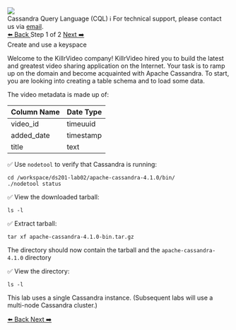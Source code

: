 <!-- TOP -->
<div class="top">
  <img class="scenario-academy-logo" src="https://datastax-academy.github.io/katapod-shared-assets/images/ds-academy-2023.svg" />
  <div class="scenario-title-section">
    <span class="scenario-title">Cassandra Query Language (CQL)</span>
    <span class="scenario-subtitle">ℹ️ For technical support, please contact us via <a href="mailto:academy@datastax.com">email</a>.</span>
  </div>
</div>

<!-- NAVIGATION -->
<div id="navigation-top" class="navigation-top">
 <a href='command:katapod.loadPage?[{"step":"intro"}]'
   class="btn btn-dark navigation-top-left">⬅️ Back
 </a>
<span class="step-count"> Step 1 of 2</span>
 <a href='command:katapod.loadPage?[{"step":"step3"}]' 
    class="btn btn-dark navigation-top-right">Next ➡️
  </a>
</div>

<!-- CONTENT -->

<div class="step-title">Create and use a keyspace</div>

Welcome to the KillrVideo company! KillrVideo hired you to build the latest and greatest video sharing application on the Internet. Your task is to ramp up on the domain and become acquainted with Apache Cassandra. To start, you are looking into creating a table schema and to load some data.

The video metadata is made up of:

|Column Name    |Date Type     |
|---------------|--------------|
|video_id       |timeuuid      |
|added_date     |timestamp     |
|title          |text          |



✅ Use `nodetool` to verify that Cassandra is running:
```
cd /workspace/ds201-lab02/apache-cassandra-4.1.0/bin/
./nodetool status 
```

✅ View the downloaded tarball:
```
ls -l
```

✅ Extract tarball:
```
tar xf apache-cassandra-4.1.0-bin.tar.gz
```

The directory should now contain the tarball and the `apache-cassandra-4.1.0` directory

✅ View the directory:
```
ls -l
```

This lab uses a single Cassandra instance. (Subsequent labs will use a multi-node Cassandra cluster.)


<!-- NAVIGATION -->
<div id="navigation-bottom" class="navigation-bottom">
 <a href='command:katapod.loadPage?[{"step":"intro"}]'
   class="btn btn-dark navigation-bottom-left">⬅️ Back
 </a>
 <a href='command:katapod.loadPage?[{"step":"step2"}]'
    class="btn btn-dark navigation-bottom-right">Next ➡️
  </a>
</div>
